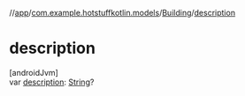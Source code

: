 //[app](../../../index.md)/[com.example.hotstuffkotlin.models](../index.md)/[Building](index.md)/[description](description.md)

# description

[androidJvm]\
var [description](description.md): [String](https://kotlinlang.org/api/latest/jvm/stdlib/kotlin/-string/index.html)?
